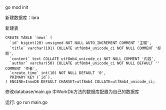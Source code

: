 go mod init

新建数据库：lara

新建表
```
CREATE TABLE `news` (
  `id` bigint(20) unsigned NOT NULL AUTO_INCREMENT COMMENT '主键',
  `title` varchar(191) COLLATE utf8mb4_unicode_ci NOT NULL COMMENT '标题',
  `content` text COLLATE utf8mb4_unicode_ci NOT NULL COMMENT '内容',
  `author` varchar(50) COLLATE utf8mb4_unicode_ci NOT NULL DEFAULT '' COMMENT '作者',
  `create_time` int(10) NOT NULL DEFAULT '0',
  PRIMARY KEY (`id`),
) ENGINE=InnoDB DEFAULT CHARSET=utf8mb4 COLLATE=utf8mb4_unicode_ci;
```

修改database/main.go 中WorkDb方法的数据库配置为自己的数据库

运行: go run main.go